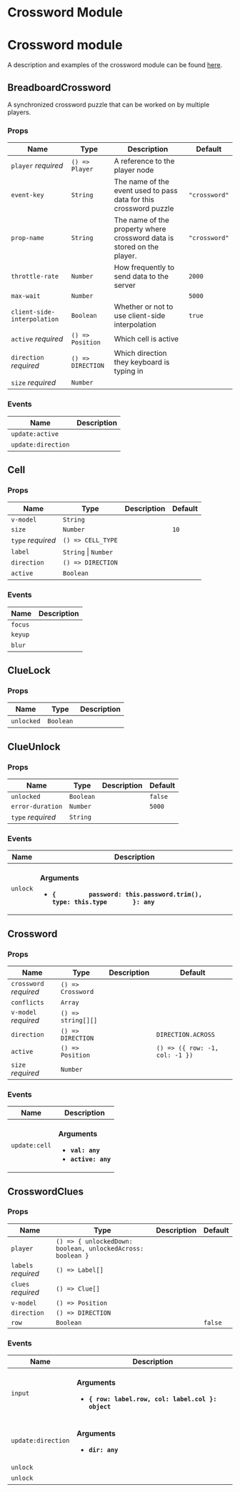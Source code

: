 # Crossword Module


<!-- This content was generated from source code. DO NOT EDIT -->
# Crossword module

A description and examples of the crossword module can be found [here](../../modules/crossword).

## BreadboardCrossword

A synchronized crossword puzzle that can be worked on by multiple players.

### Props

| Name                        | Type              | Description                                                            | Default       |
| --------------------------- | ----------------- | ---------------------------------------------------------------------- | ------------- |
| `player` *required*         | `() => Player`    | A reference to the player node                                         |               |
| `event-key`                 | `String`          | The name of the event used to pass data for this crossword puzzle      | `"crossword"` |
| `prop-name`                 | `String`          | The name of the property where crossword data is stored on the player. | `"crossword"` |
| `throttle-rate`             | `Number`          | How frequently to send data to the server                              | `2000`        |
| `max-wait`                  | `Number`          |                                                                        | `5000`        |
| `client-side-interpolation` | `Boolean`         | Whether or not to use client-side interpolation                        | `true`        |
| `active` *required*         | `() => Position`  | Which cell is active                                                   |               |
| `direction` *required*      | `() => DIRECTION` | Which direction they keyboard is typing in                             |               |
| `size` *required*           | `Number`          |                                                                        | &nbsp;        |

### Events

| Name               | Description |
| ------------------ | ----------- |
| `update:active`    |             |
| `update:direction` | &nbsp;      |



## Cell

### Props

| Name              | Type                     | Description | Default |
| ----------------- | ------------------------ | ----------- | ------- |
| `v-model`         | `String`                 |             |         |
| `size`            | `Number`                 |             | `10`    |
| `type` *required* | `() => CELL_TYPE`        |             |         |
| `label`           | `String` &#124; `Number` |             |         |
| `direction`       | `() => DIRECTION`        |             |         |
| `active`          | `Boolean`                |             | &nbsp;  |

### Events

| Name    | Description |
| ------- | ----------- |
| `focus` |             |
| `keyup` |             |
| `blur`  | &nbsp;      |



## ClueLock

### Props

| Name       | Type      | Description |
| ---------- | --------- | ----------- |
| `unlocked` | `Boolean` | &nbsp;      |



## ClueUnlock

### Props

| Name              | Type      | Description | Default |
| ----------------- | --------- | ----------- | ------- |
| `unlocked`        | `Boolean` |             | `false` |
| `error-duration`  | `Number`  |             | `5000`  |
| `type` *required* | `String`  |             | &nbsp;  |

### Events

| Name     | Description                                                                                                                   |
| -------- | ----------------------------------------------------------------------------------------------------------------------------- |
| `unlock` | <br/>**Arguments**<br/><ul><li>**`{         password: this.password.trim(),         type: this.type       }: any`**</li></ul> |



## Crossword

### Props

| Name                   | Type               | Description | Default                        |
| ---------------------- | ------------------ | ----------- | ------------------------------ |
| `crossword` *required* | `() => Crossword`  |             |                                |
| `conflicts`            | `Array`            |             |                                |
| `v-model` *required*   | `() => string[][]` |             |                                |
| `direction`            | `() => DIRECTION`  |             | `DIRECTION.ACROSS`             |
| `active`               | `() => Position`   |             | `() => ({ row: -1, col: -1 })` |
| `size` *required*      | `Number`           |             | &nbsp;                         |

### Events

| Name          | Description                                                                       |
| ------------- | --------------------------------------------------------------------------------- |
| `update:cell` | <br/>**Arguments**<br/><ul><li>**`val: any`**</li><li>**`active: any`**</li></ul> |



## CrosswordClues

### Props

| Name                | Type                                                       | Description | Default |
| ------------------- | ---------------------------------------------------------- | ----------- | ------- |
| `player`            | `() => { unlockedDown: boolean, unlockedAcross: boolean }` |             |         |
| `labels` *required* | `() => Label[]`                                            |             |         |
| `clues` *required*  | `() => Clue[]`                                             |             |         |
| `v-model`           | `() => Position`                                           |             |         |
| `direction`         | `() => DIRECTION`                                          |             |         |
| `row`               | `Boolean`                                                  |             | `false` |

### Events

| Name               | Description                                                                               |
| ------------------ | ----------------------------------------------------------------------------------------- |
| `input`            | <br/>**Arguments**<br/><ul><li>**`{ row: label.row, col: label.col }: object`**</li></ul> |
| `update:direction` | <br/>**Arguments**<br/><ul><li>**`dir: any`**</li></ul>                                   |
| `unlock`           |                                                                                           |
| `unlock`           | &nbsp;                                                                                    |



